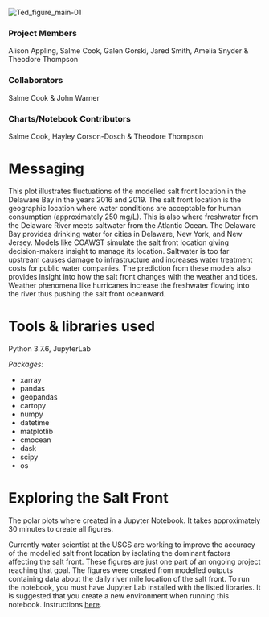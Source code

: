 
![Ted_figure_main-01](https://user-images.githubusercontent.com/54007288/165996045-a1c58305-5ca9-4ded-94df-01fff4b97a7d.png)

### Project Members
Alison Appling, Salme Cook, Galen Gorski, Jared Smith, Amelia Snyder & Theodore Thompson

### Collaborators
Salme Cook & John Warner

### Charts/Notebook Contributors
Salme Cook, Hayley Corson-Dosch & Theodore Thompson

# Messaging

This plot illustrates fluctuations of the modelled salt front location in the Delaware Bay in the years 2016 and 2019.
The salt front location is the geographic location where water conditions are acceptable for human consumption
(approximately 250 mg/L). This is also where freshwater from the Delaware River meets saltwater from the Atlantic Ocean.
The Delaware Bay provides drinking water for cities in Delaware, New York, and New Jersey.
Models like COAWST simulate the salt front location giving decision-makers insight to manage its location. Saltwater is too
far upstream causes damage to infrastructure and increases water treatment costs for public water companies.
The prediction from these models also provides insight into how the salt front changes with the weather and tides.
Weather phenomena like hurricanes increase the freshwater flowing into the river thus pushing the salt front oceanward.


# Tools & libraries used
Python 3.7.6, JupyterLab

_Packages:_
* xarray
* pandas
* geopandas
* cartopy
* numpy
* datetime
* matplotlib
* cmocean
* dask
* scipy
* os

# Exploring the Salt Front
The polar plots where created in a Jupyter Notebook. It takes approximately 30 minutes to create all figures.

Currently water scientist at the USGS are working to improve the accuracy of the modelled salt front location by isolating the dominant factors
affecting the salt front. These figures are just one part of an ongoing project reaching that goal. The figures were created from modelled outputs
containing data about the daily river mile location of the salt front. To run the notebook, you must have Jupyter Lab installed with the listed libraries.
It is suggested that you create a new environment when running this notebook. Instructions [here](https://docs.conda.io/projects/conda/en/latest/user-guide/tasks/manage-environments.html#creating-an-environment-with-commands).
